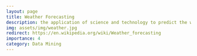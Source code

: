 ```yaml
---
layout: page
title: Weather Forecasting
description: the application of science and technology to predict the weather
img: assets/img/weather.jpg
redirect: https://en.wikipedia.org/wiki/Weather_forecasting
importance: 4
category: Data Mining
---
```

